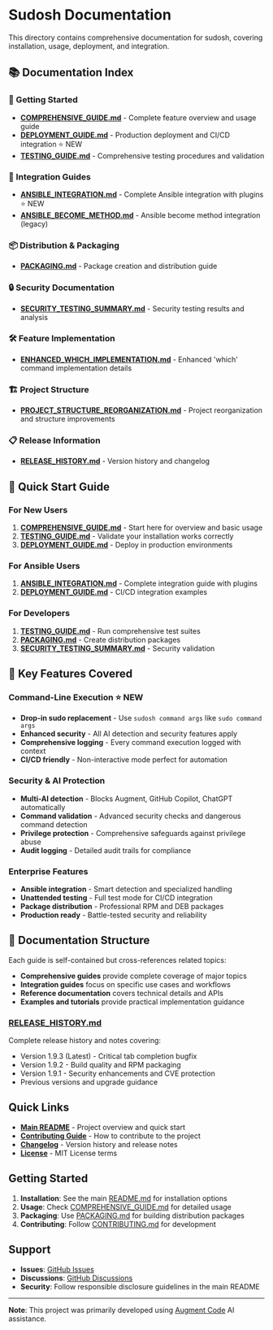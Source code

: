 # Sudosh Documentation

This directory contains comprehensive documentation for sudosh, covering installation, usage, deployment, and integration.

## 📚 Documentation Index

### 🚀 Getting Started
- **[COMPREHENSIVE_GUIDE.md](COMPREHENSIVE_GUIDE.md)** - Complete feature overview and usage guide
- **[DEPLOYMENT_GUIDE.md](DEPLOYMENT_GUIDE.md)** - Production deployment and CI/CD integration ⭐ NEW
- **[TESTING_GUIDE.md](TESTING_GUIDE.md)** - Comprehensive testing procedures and validation

### 🔧 Integration Guides
- **[ANSIBLE_INTEGRATION.md](ANSIBLE_INTEGRATION.md)** - Complete Ansible integration with plugins ⭐ NEW
- **[ANSIBLE_BECOME_METHOD.md](ANSIBLE_BECOME_METHOD.md)** - Ansible become method integration (legacy)

### 📦 Distribution & Packaging
- **[PACKAGING.md](PACKAGING.md)** - Package creation and distribution guide

### 🔒 Security Documentation
- **[SECURITY_TESTING_SUMMARY.md](SECURITY_TESTING_SUMMARY.md)** - Security testing results and analysis

### 🛠️ Feature Implementation
- **[ENHANCED_WHICH_IMPLEMENTATION.md](ENHANCED_WHICH_IMPLEMENTATION.md)** - Enhanced 'which' command implementation details

### 🏗️ Project Structure
- **[PROJECT_STRUCTURE_REORGANIZATION.md](PROJECT_STRUCTURE_REORGANIZATION.md)** - Project reorganization and structure improvements

### 📋 Release Information
- **[RELEASE_HISTORY.md](RELEASE_HISTORY.md)** - Version history and changelog

## 🎯 Quick Start Guide

### For New Users
1. **[COMPREHENSIVE_GUIDE.md](COMPREHENSIVE_GUIDE.md)** - Start here for overview and basic usage
2. **[TESTING_GUIDE.md](TESTING_GUIDE.md)** - Validate your installation works correctly
3. **[DEPLOYMENT_GUIDE.md](DEPLOYMENT_GUIDE.md)** - Deploy in production environments

### For Ansible Users
1. **[ANSIBLE_INTEGRATION.md](ANSIBLE_INTEGRATION.md)** - Complete integration guide with plugins
2. **[DEPLOYMENT_GUIDE.md](DEPLOYMENT_GUIDE.md)** - CI/CD integration examples

### For Developers
1. **[TESTING_GUIDE.md](TESTING_GUIDE.md)** - Run comprehensive test suites
2. **[PACKAGING.md](PACKAGING.md)** - Create distribution packages
3. **[SECURITY_TESTING_SUMMARY.md](SECURITY_TESTING_SUMMARY.md)** - Security validation

## 🌟 Key Features Covered

### Command-Line Execution ⭐ NEW
- **Drop-in sudo replacement** - Use `sudosh command args` like `sudo command args`
- **Enhanced security** - All AI detection and security features apply
- **Comprehensive logging** - Every command execution logged with context
- **CI/CD friendly** - Non-interactive mode perfect for automation

### Security & AI Protection
- **Multi-AI detection** - Blocks Augment, GitHub Copilot, ChatGPT automatically
- **Command validation** - Advanced security checks and dangerous command detection
- **Privilege protection** - Comprehensive safeguards against privilege abuse
- **Audit logging** - Detailed audit trails for compliance

### Enterprise Features
- **Ansible integration** - Smart detection and specialized handling
- **Unattended testing** - Full test mode for CI/CD integration
- **Package distribution** - Professional RPM and DEB packages
- **Production ready** - Battle-tested security and reliability

## 📖 Documentation Structure

Each guide is self-contained but cross-references related topics:

- **Comprehensive guides** provide complete coverage of major topics
- **Integration guides** focus on specific use cases and workflows
- **Reference documentation** covers technical details and APIs
- **Examples and tutorials** provide practical implementation guidance

### **[RELEASE_HISTORY.md](RELEASE_HISTORY.md)**
Complete release history and notes covering:
- Version 1.9.3 (Latest) - Critical tab completion bugfix
- Version 1.9.2 - Build quality and RPM packaging
- Version 1.9.1 - Security enhancements and CVE protection
- Previous versions and upgrade guidance

## Quick Links

- **[Main README](../README.md)** - Project overview and quick start
- **[Contributing Guide](../CONTRIBUTING.md)** - How to contribute to the project
- **[Changelog](../CHANGELOG.md)** - Version history and release notes
- **[License](../LICENSE)** - MIT License terms

## Getting Started

1. **Installation**: See the main [README.md](../README.md) for installation options
2. **Usage**: Check [COMPREHENSIVE_GUIDE.md](COMPREHENSIVE_GUIDE.md) for detailed usage
3. **Packaging**: Use [PACKAGING.md](PACKAGING.md) for building distribution packages
4. **Contributing**: Follow [CONTRIBUTING.md](../CONTRIBUTING.md) for development

## Support

- **Issues**: [GitHub Issues](https://github.com/sandinak/sudosh/issues)
- **Discussions**: [GitHub Discussions](https://github.com/sandinak/sudosh/discussions)
- **Security**: Follow responsible disclosure guidelines in the main README

---

**Note**: This project was primarily developed using [Augment Code](https://www.augmentcode.com) AI assistance.

